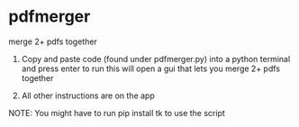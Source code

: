 # pdfmerger
merge 2+ pdfs together


1.  Copy and paste code (found under pdfmerger.py) into a python terminal and press enter to run this will open a gui that lets you merge 2+ pdfs together


2.  All other instructions are on the app

NOTE: You might have to run pip install tk to use the script
